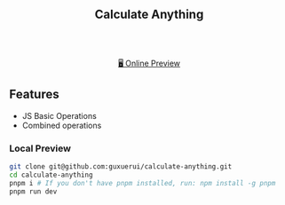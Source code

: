 <h2 align="center">
  Calculate Anything
</h2><br>

<p align="center">
<br>
<a href="https://magical-cocada-cf9496.netlify.app/">🖥 Online Preview</a>
</p>

## Features

- JS Basic Operations
- Combined operations

### Local Preview

```bash
git clone git@github.com:guxuerui/calculate-anything.git
cd calculate-anything
pnpm i # If you don't have pnpm installed, run: npm install -g pnpm
pnpm run dev
```
